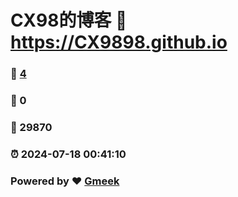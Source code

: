 # CX98的博客 :link: https://CX9898.github.io 
### :page_facing_up: [4](https://CX9898.github.io/tag.html) 
### :speech_balloon: 0 
### :hibiscus: 29870 
### :alarm_clock: 2024-07-18 00:41:10 
### Powered by :heart: [Gmeek](https://github.com/Meekdai/Gmeek)

